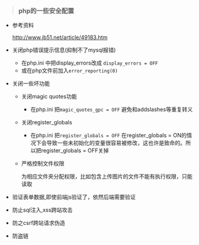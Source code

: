 > ### php的一些安全配置
  
  - 参考资料
  
    http://www.jb51.net/article/49183.htm

  - 关闭php错误提示信息(抑制不了mysql报错)
   
     - 在php.ini 中把display_errors改成 `display_errors = OFF`
     - 或在php文件前加入`error_reporting(0)`
     
  - 关闭一些坏功能
  
     - 关闭magic quotes功能
     
       -  在php.ini 把`magic_quotes_gpc = OFF`
          避免和addslashes等重复转义
          
     - 关闭register_globals
     
       - 在php.ini 把`register_globals = OFF`
         在register_globals = ON的情况下会导致一些未初始化的变量很容易被修改，这也许是致命的。所以把register_globals = OFF关掉 
         
     - 严格控制文件权限
     
       为相应文件夹分配权限，比如包含上传图片的文件不能有执行权限，只能读取
  
  - 验证表单数据,即使前端js验证了，依然后端需要验证
  
  - 防止sql注入,xss跨站攻击
  
  - 防之csrf跨站请求伪造
  
  - 防盗链
       
       
       
       
       
       
       